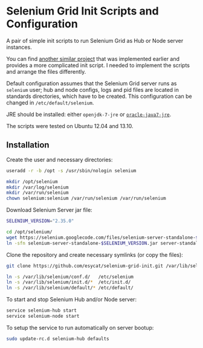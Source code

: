 # Selenium Grid Init Scripts and Configuration

A pair of simple init scripts to run Selenium Grid as Hub or Node server instances.

You can find [another similar project](https://github.com/feniix/selenium-grid-startup) that was implemented earlier and provides a more complicated init script.
I needed to implement the scripts and arrange the files differently.

Default configuration assumes that the Selenium Grid server runs as `selenium` user;
hub and node configs, logs and pid files are located in standards directories, which have to be created.
This configuration can be changed in `/etc/default/selenium`.

JRE should be installed: either `openjdk-7-jre` or [`oracle-java7-jre`](http://webupd8.org/2012/01/install-oracle-java-jdk-7-in-ubuntu-via.html).

The scripts were tested on Ubuntu 12.04 and 13.10.

## Installation

Create the user and necessary directories:
```bash
useradd -r -b /opt -s /usr/sbin/nologin selenium

mkdir /opt/selenium
mkdir /var/log/selenium
mkdir /var/run/selenium
chown selenium:selenium /var/run/selenium /var/run/selenium
```

Download Selenium Server jar file:
```bash
SELENIUM_VERSION="2.35.0"

cd /opt/selenium/
wget https://selenium.googlecode.com/files/selenium-server-standalone-$SELENIUM_VERSION.jar
ln -sfn selenium-server-standalone-$SELENIUM_VERSION.jar server-standalone.jar
```

Clone the repository and create necessary symlinks (or copy the files):
```bash
git clone https://github.com/esycat/selenium-grid-init.git /var/lib/selenium

ln -s /var/lib/selenium/conf.d/   /etc/selenium
ln -s /var/lib/selenium/init.d/*  /etc/init.d/
ln -s /var/lib/selenium/default/* /etc/default/
```

To start and stop Selenium Hub and/or Node server:
```bash
service selenium-hub start
service selenium-node start
```

To setup the service to run automatically on server bootup:
```bash
sudo update-rc.d selenium-hub defaults
```
